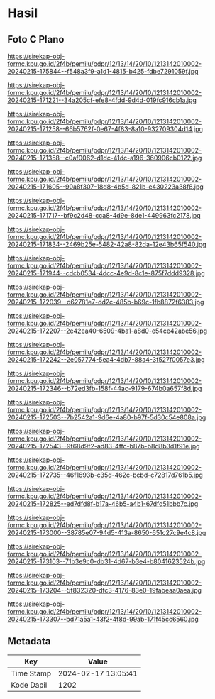 # Hasil

## Foto C Plano

https://sirekap-obj-formc.kpu.go.id/2f4b/pemilu/pdpr/12/13/14/20/10/1213142010002-20240215-175844--f548a3f9-a1d1-4815-b425-fdbe7291059f.jpg

https://sirekap-obj-formc.kpu.go.id/2f4b/pemilu/pdpr/12/13/14/20/10/1213142010002-20240215-171221--34a205cf-efe8-4fdd-9d4d-019fc916cb1a.jpg

https://sirekap-obj-formc.kpu.go.id/2f4b/pemilu/pdpr/12/13/14/20/10/1213142010002-20240215-171258--66b5762f-0e67-4f83-8a10-932709304d14.jpg

https://sirekap-obj-formc.kpu.go.id/2f4b/pemilu/pdpr/12/13/14/20/10/1213142010002-20240215-171358--c0af0062-d1dc-41dc-a196-360906cb0122.jpg

https://sirekap-obj-formc.kpu.go.id/2f4b/pemilu/pdpr/12/13/14/20/10/1213142010002-20240215-171605--90a8f307-18d8-4b5d-821b-e430223a38f8.jpg

https://sirekap-obj-formc.kpu.go.id/2f4b/pemilu/pdpr/12/13/14/20/10/1213142010002-20240215-171717--bf9c2d48-cca8-4d9e-8de1-449963fc2178.jpg

https://sirekap-obj-formc.kpu.go.id/2f4b/pemilu/pdpr/12/13/14/20/10/1213142010002-20240215-171834--2469b25e-5482-42a8-82da-12e43b65f540.jpg

https://sirekap-obj-formc.kpu.go.id/2f4b/pemilu/pdpr/12/13/14/20/10/1213142010002-20240215-171944--cdcb0534-4dcc-4e9d-8c1e-875f7ddd9328.jpg

https://sirekap-obj-formc.kpu.go.id/2f4b/pemilu/pdpr/12/13/14/20/10/1213142010002-20240215-172039--d62781e7-dd2c-485b-b69c-1fb8872f6383.jpg

https://sirekap-obj-formc.kpu.go.id/2f4b/pemilu/pdpr/12/13/14/20/10/1213142010002-20240215-172207--2e42ea40-6509-4ba1-a8d0-e54ce42abe56.jpg

https://sirekap-obj-formc.kpu.go.id/2f4b/pemilu/pdpr/12/13/14/20/10/1213142010002-20240215-172242--2e057774-5ea4-4db7-88a4-3f527f0057e3.jpg

https://sirekap-obj-formc.kpu.go.id/2f4b/pemilu/pdpr/12/13/14/20/10/1213142010002-20240215-172346--b72ed3fb-158f-44ac-9179-674b0a657f8d.jpg

https://sirekap-obj-formc.kpu.go.id/2f4b/pemilu/pdpr/12/13/14/20/10/1213142010002-20240215-172503--7b2542a1-9d6e-4a80-b97f-5d30c54e808a.jpg

https://sirekap-obj-formc.kpu.go.id/2f4b/pemilu/pdpr/12/13/14/20/10/1213142010002-20240215-172543--9f68d9f2-ad83-4ffc-b87b-b8d8b3d1f91e.jpg

https://sirekap-obj-formc.kpu.go.id/2f4b/pemilu/pdpr/12/13/14/20/10/1213142010002-20240215-172735--46f1693b-c35d-462c-bcbd-c72817d761b5.jpg

https://sirekap-obj-formc.kpu.go.id/2f4b/pemilu/pdpr/12/13/14/20/10/1213142010002-20240215-172825--ed7dfd8f-b17a-46b5-a4b1-67dfd51bbb7c.jpg

https://sirekap-obj-formc.kpu.go.id/2f4b/pemilu/pdpr/12/13/14/20/10/1213142010002-20240215-173000--38785e07-94d5-413a-8650-651c27c9e4c8.jpg

https://sirekap-obj-formc.kpu.go.id/2f4b/pemilu/pdpr/12/13/14/20/10/1213142010002-20240215-173103--71b3e9c0-db31-4d67-b3e4-b8041623524b.jpg

https://sirekap-obj-formc.kpu.go.id/2f4b/pemilu/pdpr/12/13/14/20/10/1213142010002-20240215-173204--5f832320-dfc3-4176-83e0-19fabeaa0aea.jpg

https://sirekap-obj-formc.kpu.go.id/2f4b/pemilu/pdpr/12/13/14/20/10/1213142010002-20240215-173307--bd71a5a1-43f2-4f8d-99ab-171f45cc6560.jpg


## Metadata

| Key        | Value               |
| ---------- | ------------------- |
| Time Stamp | 2024-02-17 13:05:41 |
| Kode Dapil | 1202                |



